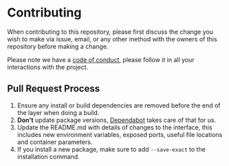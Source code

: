 # Contributing

When contributing to this repository, please first discuss the change you wish to make via issue, email, or any other method with the owners of this repository before making a change.

Please note we have a [code of conduct](https://github.com/YogliB/svelte-component-template/blob/master/CODE-OF-CONDUCT.md), please follow it in all your interactions with the project.

## Pull Request Process

1. Ensure any install or build dependencies are removed before the end of the layer when doing a build.
2. **Don't** update package versions, [Dependabot](https://dependabot.com) takes care of that for us.
3. Update the README.md with details of changes to the interface, this includes new environment variables, exposed ports, useful file locations and container parameters.
4. If you install a new package, make sure to add `--save-exact` to the installation command.
